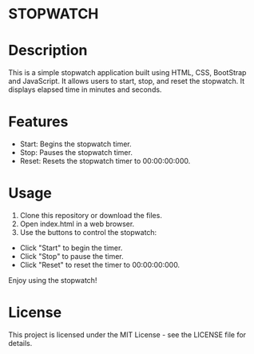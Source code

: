 # STOPWATCH
# Description
This is a simple stopwatch application built using HTML, CSS, BootStrap and JavaScript. It allows users to start, stop, and reset the stopwatch. It displays elapsed time in  minutes and seconds.

# Features
- Start: Begins the stopwatch timer.
- Stop: Pauses the stopwatch timer.
- Reset: Resets the stopwatch timer to 00:00:00:000.

# Usage
1. Clone this repository or download the files.
2. Open index.html in a web browser.
3. Use the buttons to control the stopwatch:
  - Click "Start" to begin the timer.
  - Click "Stop" to pause the timer.
  - Click "Reset" to reset the timer to 00:00:00:000.

Enjoy using the stopwatch!
# License
This project is licensed under the MIT License - see the LICENSE file for details.
